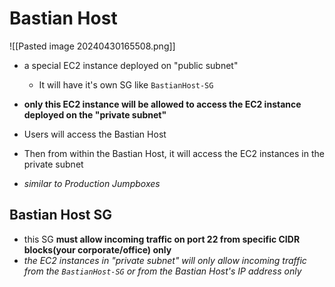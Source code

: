 
# Bastian Host
![[Pasted image 20240430165508.png]]

- a special EC2 instance deployed on "public subnet"
	- It will have it's own SG like `BastianHost-SG`

- **only this EC2 instance will be allowed to access the EC2 instance deployed on the "private subnet"**
- Users will access the Bastian Host
- Then from within the Bastian Host, it will access the EC2 instances in the private subnet
- *similar to Production Jumpboxes*

## Bastian Host SG

- this SG **must allow incoming traffic on port 22 from specific CIDR blocks(your corporate/office) only** 
- *the EC2 instances in "private subnet" will only allow incoming traffic from the `BastianHost-SG` or from the Bastian Host's IP address only* 
